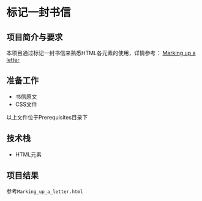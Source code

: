 # 标记一封书信

## 项目简介与要求
本项目通过标记一封书信来熟悉HTML各元素的使用，详情参考：
[Marking up a letter](https://developer.mozilla.org/en-US/docs/Learn/HTML/Introduction_to_HTML/Marking_up_a_letter)


## 准备工作
- 书信原文
- CSS文件

以上文件位于Prerequisites目录下

## 技术栈
- HTML元素

## 项目结果
参考`Marking_up_a_letter.html`
